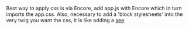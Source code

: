 Best way to apply css is via Encore, add app.js with Encore which in turn imports the app.css. Also, necessary to add a 'block stylesheets' into the very twig you want the css, it is like adding a <link>
[see](https://symfony.com/doc/current/frontend/encore/simple-example.html)
